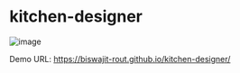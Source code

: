 # kitchen-designer

![image](https://user-images.githubusercontent.com/24861502/133320482-995a3f1b-e8aa-4836-8605-b5217bb5142e.png)

Demo URL: https://biswajit-rout.github.io/kitchen-designer/
